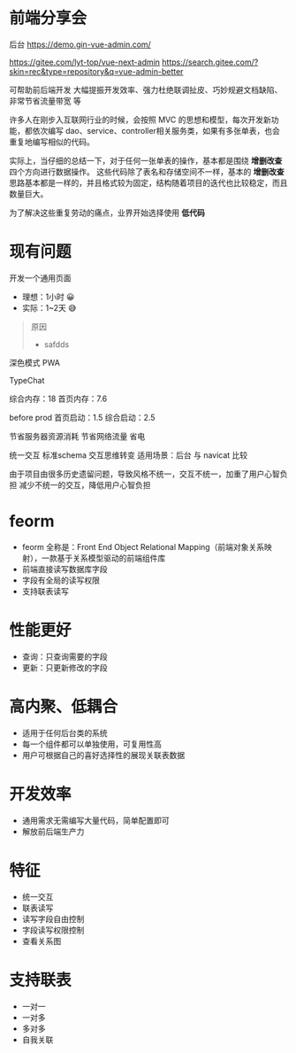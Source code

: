 # 前端分享会

  

后台
https://demo.gin-vue-admin.com/

https://gitee.com/lyt-top/vue-next-admin
https://search.gitee.com/?skin=rec&type=repository&q=vue-admin-better

可帮助前后端开发 大幅提振开发效率、强力杜绝联调扯皮、巧妙规避文档缺陷、非常节省流量带宽 等

许多人在刚步入互联网行业的时候，会按照 MVC 的思想和模型，每次开发新功能，都依次编写 dao、service、controller相关服务类，如果有多张单表，也会重复地编写相似的代码。

实际上，当仔细的总结一下，对于任何一张单表的操作，基本都是围绕 **增删改查** 四个方向进行数据操作。
这些代码除了表名和存储空间不一样，基本的 **增删改查** 思路基本都是一样的，并且格式较为固定，结构随着项目的迭代也比较稳定，而且数量巨大。

为了解决这些重复劳动的痛点，业界开始选择使用 **低代码**

# 现有问题

开发一个通用页面

- 理想：1小时 😀
- 实际：1~2天 😅

> 原因
>  - safdds

深色模式
PWA

TypeChat

综合内存：18
首页内存：7.6

before prod
首页启动：1.5
综合启动：2.5

节省服务器资源消耗
节省网络流量
省电

统一交互
标准schema
交互思维转变
适用场景：后台
与 navicat 比较

由于项目由很多历史遗留问题，导致风格不统一，交互不统一，加重了用户心智负担
减少不统一的交互，降低用户心智负担

# feorm

- feorm 全称是：Front End Object Relational Mapping（前端对象关系映射），一款基于关系模型驱动的前端组件库
- 前端直接读写数据库字段
- 字段有全局的读写权限
- 支持联表读写

# 性能更好

- 查询：只查询需要的字段
- 更新：只更新修改的字段

# 高内聚、低耦合

- 适用于任何后台类的系统
- 每一个组件都可以单独使用，可复用性高
- 用户可根据自己的喜好选择性的展现关联表数据

# 开发效率

- 通用需求无需编写大量代码，简单配置即可
- 解放前后端生产力

# 特征

- 统一交互
- 联表读写
- 读写字段自由控制
- 字段读写权限控制
- 查看关系图

# 支持联表

- 一对一
- 一对多
- 多对多
- 自我关联
